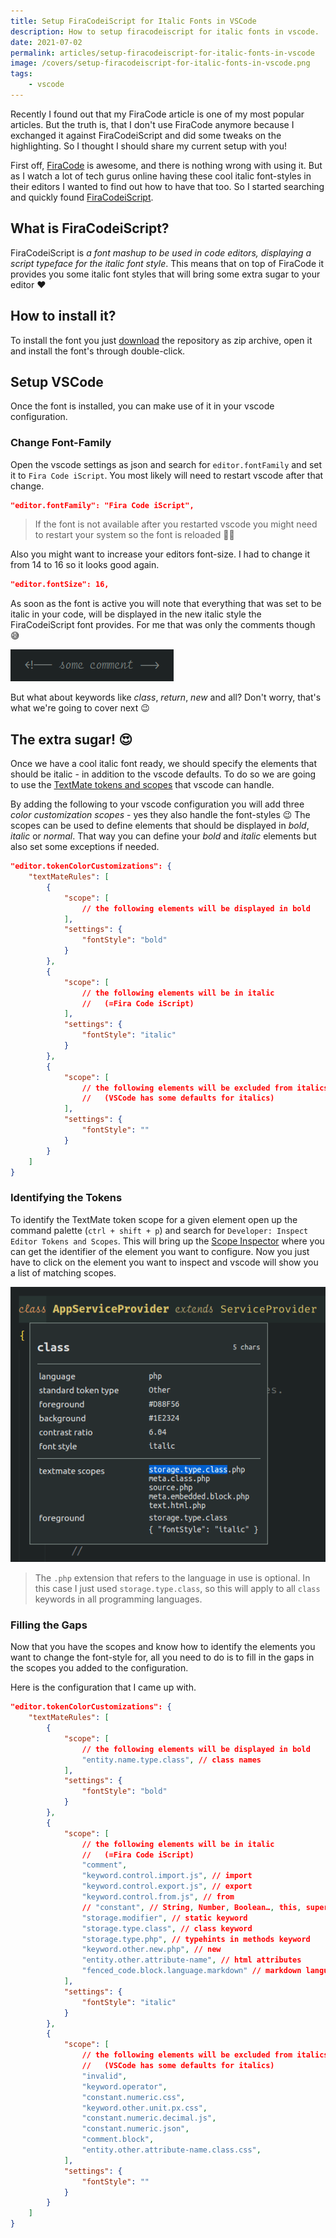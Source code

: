 ```yaml
---
title: Setup FiraCodeiScript for Italic Fonts in VSCode
description: How to setup firacodeiscript for italic fonts in vscode.
date: 2021-07-02
permalink: articles/setup-firacodeiscript-for-italic-fonts-in-vscode
image: /covers/setup-firacodeiscript-for-italic-fonts-in-vscode.png
tags: 
    - vscode
---
```


Recently I found out that my FiraCode article is one of my most popular articles. But the truth is, that I don't use FiraCode anymore because I exchanged it against FiraCodeiScript and did some tweaks on the highlighting. So I thought I should share my current setup with you!

<!-- more -->

First off, [FiraCode](https://github.com/tonsky/FiraCode) is awesome, and there is nothing wrong with using it. But as I watch a lot of tech gurus online having these cool italic font-styles in their editors I wanted to find out how to have that too. So I started searching and quickly found [FiraCodeiScript](https://github.com/kencrocken/FiraCodeiScript).

## What is FiraCodeiScript?

FiraCodeiScript is _a font mashup to be used in code editors, displaying a script typeface for the italic font style_. This means that on top of FiraCode it provides you some italic font styles that will bring some extra sugar to your editor ❤

## How to install it?

To install the font you just [download](https://github.com/kencrocken/FiraCodeiScript/archive/refs/heads/master.zip) the repository as zip archive, open it and install the font's through double-click.

## Setup VSCode

Once the font is installed, you can make use of it in your vscode configuration.

### Change Font-Family

Open the vscode settings as json and search for `editor.fontFamily` and set it to `Fira Code iScript`. You most likely will need to restart vscode after that change.

```json
"editor.fontFamily": "Fira Code iScript",
```

> If the font is not available after you restarted vscode you might need to restart your system so the font is reloaded 🤷‍♂️

Also you might want to increase your editors font-size. I had to change it from 14 to 16 so it looks good again.

```json
"editor.fontSize": 16,
```

As soon as the font is active you will note that everything that was set to be italic in your code, will be displayed in the new italic style the FiraCodeiScript font provides. For me that was only the comments though 😅

![Italic Comment](./italic-comment.png)

But what about keywords like _class_, _return_, _new_ and all? Don't worry, that's what we're going to cover next 😉

## The extra sugar! 😍

Once we have a cool italic font ready, we should specify the elements that should be italic - in addition to the vscode defaults. To do so we are going to use the [TextMate tokens and scopes](https://code.visualstudio.com/api/language-extensions/syntax-highlight-guide#textmate-tokens-and-scopes) that vscode can handle.

By adding the following to your vscode configuration you will add three _color customization scopes_ - yes they also handle the font-styles 😉 The scopes can be used to define elements that should be displayed in _bold_, _italic_ or _normal_. That way you can define your _bold_ and _italic_ elements but also set some exceptions if needed.

```json
"editor.tokenColorCustomizations": {
    "textMateRules": [
        {
            "scope": [
                // the following elements will be displayed in bold
            ],
            "settings": {
                "fontStyle": "bold"
            }
        },
        {
            "scope": [
                // the following elements will be in italic
                //   (=Fira Code iScript)
            ],
            "settings": {
                "fontStyle": "italic"
            }
        },
        {
            "scope": [
                // the following elements will be excluded from italics 
                //   (VSCode has some defaults for italics)
            ],
            "settings": {
                "fontStyle": ""
            }
        }
    ]
}
```

### Identifying the Tokens

To identify the TextMate token scope for a given element open up the command palette (`ctrl + shift + p`) and search for `Developer: Inspect Editor Tokens and Scopes`. This will bring up the [Scope Inspector](https://code.visualstudio.com/api/language-extensions/syntax-highlight-guide#scope-inspector) where you can get the identifier of the element you want to configure. Now you just have to click on the element you want to inspect and vscode will show you a list of matching scopes.

![VSCode Scope Inspector](./scope-inspector.png)

> The `.php` extension that refers to the language in use is optional. In this case I just used `storage.type.class`, so this will apply to all `class` keywords in all programming languages.

### Filling the Gaps

Now that you have the scopes and know how to identify the elements you want to change the font-style for, all you need to do is to fill in the gaps in the scopes you added to the configuration.

Here is the configuration that I came up with.

```json
"editor.tokenColorCustomizations": {
    "textMateRules": [
        {
            "scope": [
                // the following elements will be displayed in bold
                "entity.name.type.class", // class names
            ],
            "settings": {
                "fontStyle": "bold"
            }
        },
        {
            "scope": [
                // the following elements will be in italic
                //   (=Fira Code iScript)
                "comment",
                "keyword.control.import.js", // import
                "keyword.control.export.js", // export
                "keyword.control.from.js", // from
                // "constant", // String, Number, Boolean…, this, super
                "storage.modifier", // static keyword
                "storage.type.class", // class keyword
                "storage.type.php", // typehints in methods keyword
                "keyword.other.new.php", // new
                "entity.other.attribute-name", // html attributes
                "fenced_code.block.language.markdown" // markdown language modifier
            ],
            "settings": {
                "fontStyle": "italic"
            }
        },
        {
            "scope": [
                // the following elements will be excluded from italics 
                //   (VSCode has some defaults for italics)
                "invalid",
                "keyword.operator",
                "constant.numeric.css",
                "keyword.other.unit.px.css",
                "constant.numeric.decimal.js",
                "constant.numeric.json",
                "comment.block",
                "entity.other.attribute-name.class.css",
            ],
            "settings": {
                "fontStyle": ""
            }
        }
    ]
}
```